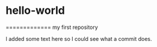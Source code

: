# hello-world
=============
my first repository

I added some text here so I could see what a commit does.

